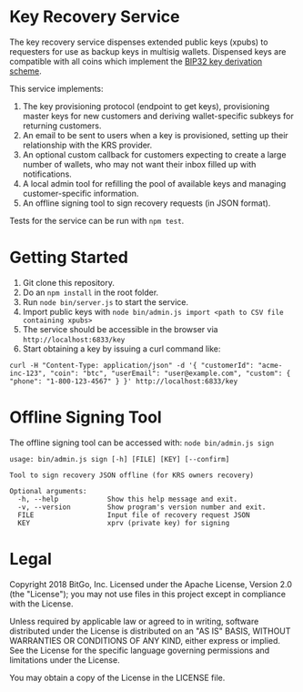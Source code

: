 Key Recovery Service
====================
The key recovery service dispenses extended public keys (xpubs) to requesters for use as backup keys in multisig wallets. Dispensed keys are compatible with all coins which implement the [BIP32 key derivation scheme](https://github.com/bitcoin/bips/blob/master/bip-0032.mediawiki).

This service implements:

1. The key provisioning protocol (endpoint to get keys), provisioning master keys for new customers and deriving wallet-specific subkeys for returning customers.
2. An email to be sent to users when a key is provisioned, setting up their relationship with the KRS provider. 
3. An optional custom callback for customers expecting to create a large number of wallets, who may not want their inbox filled up with notifications.
4. A local admin tool for refilling the pool of available keys and managing customer-specific information.
5. An offline signing tool to sign recovery requests (in JSON format).

Tests for the service can be run with ``npm test``. 

Getting Started
====================
1. Git clone this repository.
2. Do an ``npm install`` in the root folder.
3. Run ``node bin/server.js`` to start the service.
4. Import public keys with ``node bin/admin.js import <path to CSV file containing xpubs>``
5. The service should be accessible in the browser via ``http://localhost:6833/key`` 
6. Start obtaining a key by issuing a curl command like:

``curl -H "Content-Type: application/json" -d '{ "customerId": "acme-inc-123", "coin": "btc", "userEmail": "user@example.com", "custom": { "phone": "1-800-123-4567" } }' http://localhost:6833/key``

Offline Signing Tool
====================
The offline signing tool can be accessed with:
``node bin/admin.js sign``

```
usage: bin/admin.js sign [-h] [FILE] [KEY] [--confirm]

Tool to sign recovery JSON offline (for KRS owners recovery)

Optional arguments:
  -h, --help            Show this help message and exit.
  -v, --version         Show program's version number and exit.
  FILE                  Input file of recovery request JSON
  KEY                   xprv (private key) for signing
```

Legal
====================
Copyright 2018 BitGo, Inc.
Licensed under the Apache License, Version 2.0 (the "License"); 
you may not use files in this project except in compliance with the License.

Unless required by applicable law or agreed to in writing, software
distributed under the License is distributed on an "AS IS" BASIS,
WITHOUT WARRANTIES OR CONDITIONS OF ANY KIND, either express or implied.
See the License for the specific language governing permissions and
limitations under the License.

You may obtain a copy of the License in the LICENSE file.
